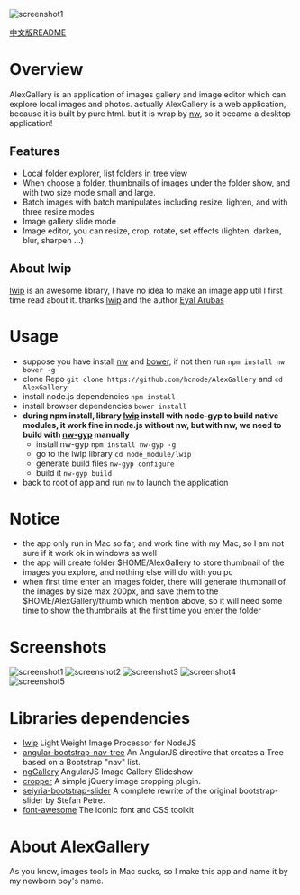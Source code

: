 ![screenshot1](https://raw.githubusercontent.com/hcnode/AlexGallery/master/screenshot1.png)

[中文版README](http://hcnode.github.io/2015/08/21/alexgallery/)

# Overview

AlexGallery is an application of images gallery and image editor which can explore local images and photos.
actually AlexGallery is a web application, because it is built by pure html.
but it is wrap by [nw](https://github.com/nwjs/nw.js), so it became a desktop application!


## Features

 - Local folder explorer, list folders in tree view
 - When choose a folder, thumbnails of images under the folder show, and with two size mode small and large.
 - Batch images with batch manipulates including resize, lighten, and with three resize modes
 - Image gallery slide mode
 - Image editor, you can resize, crop, rotate, set effects (lighten, darken, blur, sharpen ...)

## About lwip

[lwip](https://github.com/EyalAr/lwip) is an awesome library, I have no idea to make an image app util I first time read about it.
thanks [lwip](https://github.com/EyalAr/lwip) and the author [Eyal Arubas](https://github.com/EyalAr)

# Usage
 
 - suppose you have install [nw](https://github.com/nwjs/nw.js) and [bower](https://github.com/bower/bower),
 if not then run `npm install nw bower -g`
 - clone Repo `git clone https://github.com/hcnode/AlexGallery` and `cd AlexGallery`
 - install node.js dependencies
`npm install`
 - install browser dependencies
`bower install`
 - **during npm install, library [lwip](https://github.com/EyalAr/lwip) install with node-gyp to build native modules,
 it work fine in node.js without nw, but with nw, we need to build with [nw-gyp](https://github.com/nwjs/nw-gyp) manually**
	 - install nw-gyp `npm install nw-gyp -g`
	 - go to the lwip library `cd node_module/lwip`
	 - generate build files `nw-gyp configure`
	 - build it `nw-gyp build`
 - back to root of app and run `nw` to launch the application

# Notice
 - the app only run in Mac so far, and work fine with my Mac, so I am not sure if it work ok in windows as well
 - the app will create folder $HOME/AlexGallery to store thumbnail of the images you explore, and nothing else will do with you pc
 - when first time enter an images folder, there will generate thumbnail of the images by size max 200px, and save them to the
 $HOME/AlexGallery/thumb which mention above, so it will need some time to show the thumbnails at the first time you enter the folder

# Screenshots
![screenshot1](https://raw.githubusercontent.com/hcnode/AlexGallery/master/screenshot1.png)
![screenshot2](https://raw.githubusercontent.com/hcnode/AlexGallery/master/screenshot2.png)
![screenshot3](https://raw.githubusercontent.com/hcnode/AlexGallery/master/screenshot3.png)
![screenshot4](https://raw.githubusercontent.com/hcnode/AlexGallery/master/screenshot4.png)
![screenshot5](https://raw.githubusercontent.com/hcnode/AlexGallery/master/screenshot5.png)

# Libraries dependencies
 - [lwip](https://github.com/EyalAr/lwip) Light Weight Image Processor for NodeJS
 - [angular-bootstrap-nav-tree](https://github.com/nickperkinslondon/angular-bootstrap-nav-tree) An AngularJS directive that creates a Tree based on a Bootstrap "nav" list.
 - [ngGallery](https://github.com/jkuri/ngGallery) AngularJS Image Gallery Slideshow
 - [cropper](https://github.com/fengyuanchen/cropper) A simple jQuery image cropping plugin.
 - [seiyria-bootstrap-slider](https://github.com/seiyria/bootstrap-slider) A complete rewrite of the original bootstrap-slider by Stefan Petre.
 - [font-awesome](https://github.com/FortAwesome/Font-Awesome) The iconic font and CSS toolkit

# About AlexGallery
 As you know, images tools in Mac sucks, so I make this app and name it by my newborn boy's name.

